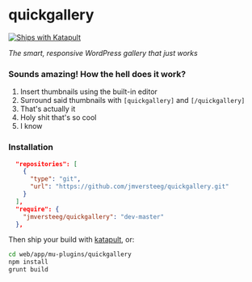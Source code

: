 # quickgallery
[![Ships with Katapult](https://img.shields.io/badge/ships_with-katapult-orange.svg?style=flat-square)](https://github.com/jmversteeg/katapult)

*The smart, responsive WordPress gallery that just works*

### Sounds amazing! How the hell does it work?

1. Insert thumbnails using the built-in editor
2. Surround said thumbnails with `[quickgallery]` and `[/quickgallery]`
3. That's actually it
4. Holy shit that's so cool
5. I know

### Installation

```json
  "repositories": [
    {
      "type": "git",
      "url": "https://github.com/jmversteeg/quickgallery.git"
    }
  ],
  "require": {
    "jmversteeg/quickgallery": "dev-master"
  },
```

Then ship your build with [katapult](https://github.com/jmversteeg/katapult), or:

```bash
cd web/app/mu-plugins/quickgallery
npm install
grunt build
```
